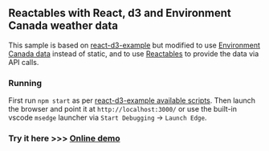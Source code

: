 ## Reactables with React, d3 and Environment Canada weather data

This sample is based on [react-d3-example](https://github.com/sxywu/react-d3-example) but modified to use [Environment Canada data](https://api.weather.gc.ca/) instead of static, and to use [Reactables](https://github.com/reactables/reactables) to provide the data via API calls.

### Running

First run `npm start` as per [react-d3-example available scripts](https://github.com/sxywu/react-d3-example?tab=readme-ov-file#npm-start). Then launch the browser and point it at `http://localhost:3000/` or use the built-in vscode `msedge` launcher via `Start Debugging` -> `Launch Edge`.

### Try it here >>> [Online demo](https://reactables-d3-environment-canada-ar4pvnbf5.vercel.app/)